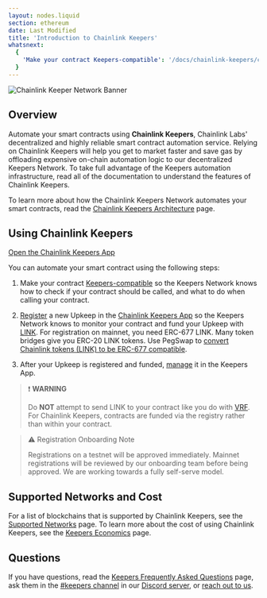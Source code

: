 ```yaml
---
layout: nodes.liquid
section: ethereum
date: Last Modified
title: 'Introduction to Chainlink Keepers'
whatsnext:
  {
    'Make your contract Keepers-compatible': '/docs/chainlink-keepers/compatible-contracts/',
  }
---
```

![Chainlink Keeper Network Banner](/images/contract-devs/generic-banner.png)

## Overview

Automate your smart contracts using **Chainlink Keepers**, Chainlink Labs' decentralized and highly reliable smart contract automation service. Relying on Chainlink Keepers will help you get to market faster and save gas by offloading expensive on-chain automation logic to our decentralized Keepers Network. To take full advantage of the Keepers automation infrastructure, read all of the documentation to understand the features of Chainlink Keepers.

To learn more about how the Chainlink Keepers Network automates your smart contracts, read the [Chainlink Keepers Architecture](../overview) page.


## Using Chainlink Keepers

<div class="remix-callout">
    <a href="https://keepers.chain.link" >Open the Chainlink Keepers App</a>
</div>

You can automate your smart contract using the following steps:

1. Make your contract [Keepers-compatible](../compatible-contracts/) so the Keepers Network knows how to check if your contract should be called, and what to do when calling your contract.

1. [Register](../register-upkeep/) a new Upkeep in the [Chainlink Keepers App](https://keepers.chain.link) so the Keepers Network knows to monitor your contract and fund your Upkeep with [LINK](../../link-token-contracts/). For registration on mainnet, you need ERC-677 LINK. Many token bridges give you ERC-20 LINK tokens. Use PegSwap to [convert Chainlink tokens (LINK) to be ERC-677 compatible](https://pegswap.chain.link/).

1. After your Upkeep is registered and funded, [manage](../manage-upkeeps/) it in the Keepers App.

> ❗️ **WARNING**
>
> Do **NOT** attempt to send LINK to your contract like you do with [VRF](../../get-a-random-number/). For Chainlink Keepers, contracts are funded via the registry rather than within your contract.


> ⚠️ Registration Onboarding Note
>
> Registrations on a testnet will be approved immediately. Mainnet registrations will be reviewed by our onboarding team before being approved. We are working towards a fully self-serve model.

## Supported Networks and Cost

For a list of blockchains that is supported by Chainlink Keepers, see the [Supported Networks](../supported-networks)  page. To learn more about the cost of using Chainlink Keepers, see the [Keepers Economics](../keeper-economics) page.


## Questions

If you have questions, read the [Keepers Frequently Asked Questions](../faqs/) page, ask them in the [#keepers channel](https://discord.com/channels/592041321326182401/821350860302581771) in our [Discord server](https://discord.gg/qj9qarT), or [reach out to us](https://forms.gle/WadxnzzjHPtta5Zd9).
